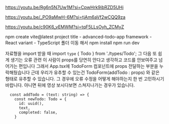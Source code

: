 https://youtu.be/Rg6n5N7Uw1M?si=CpwHrk9ibRZD5UHi

https://youtu.be/_PO9aMwH-6M?si=tjAm6aVf2wCQQ9za

https://youtu.be/c90K6_vEMWM?si=tqF5LLsOyh_ZCMyZ

npm create vite@latest
project title - advanced-todo-app
framework - React
variant - TypeScript
폴더 이동 해서
npm install
npm run dev

자료형을 import 받을 때
import `type` { Todo } from './types/Todo';
그 다음 또 쉽게 생기는 오류 관련
이 사람이 props를 당연히 안다고 생각하고 코드를 안보여주고 넘어가는 편입니다
그래서 App.tsx에 TodoForm 컴포넌트에 props 전달하는 부분을 누락해뒀습니다
근데 우리가 유추할 수 있는건
TodoForm(addTodo : props) 와 같은 형태로 유추할 수 있습니다. 그 경우에 오류 수정을 어떻게 해야하는지 한 번 고민하시기 바랍니다.
아니면 뒤에 영상 보시다보면 스쳐지나가는 경우가 있습니다.

```tsx
  const addTodo = (text: string) => {
    const newTodo: Todo = {
      id: uuid(),
      text,
      completed: false,
    }
```
